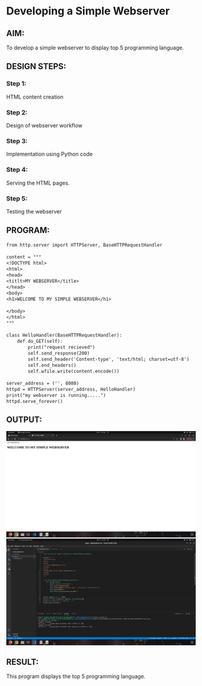 # Developing a Simple Webserver
## AIM:
To develop a simple webserver to display top 5 programming language.

## DESIGN STEPS:
### Step 1: 
HTML content creation
### Step 2:
Design of webserver workflow
### Step 3:
Implementation using Python code
### Step 4:
Serving the HTML pages.
### Step 5:
Testing the webserver

## PROGRAM:
```
from http.server import HTTPServer, BaseHTTPRequestHandler

content = """
<!DOCTYPE html>
<html>
<head>
<titlt>MY WEBSERVER</title>
</head>
<body>
<h1>WELCOME TO MY SIMPLE WEBSERVER</h1>

</body>
</html>
"""

class HelloHandler(BaseHTTPRequestHandler):
    def do_GET(self):
        print("request recieved")
        self.send_response(200)
        self.send_header('Content-type', 'text/html; charset=utf-8')
        self.end_headers()
        self.wfile.write(content.encode())

server_address = ('', 8080)
httpd = HTTPServer(server_address, HelloHandler)
print("my webserver is running.....")
httpd.serve_forever()
```


## OUTPUT:
![output](./fig1.png)
![output](./fig2.png)



## RESULT:
This program displays the top 5 programming language.
